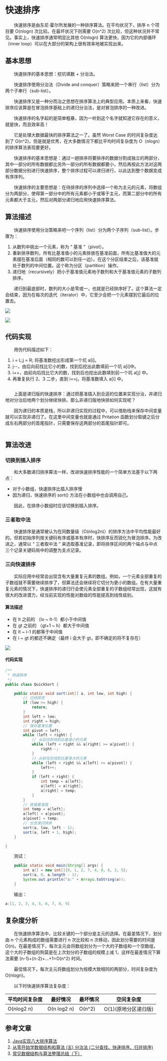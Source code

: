#  快速排序

　　快速排序是由东尼·霍尔所发展的一种排序算法。在平均状况下，排序 n 个项目要 O(nlogn) 次比较。在最坏状况下则需要 O(n^2) 次比较，但这种状况并不常见。事实上，快速排序通常明显比其他 O(nlogn) 算法更快，因为它的内部循环（inner loop）可以在大部分的架构上很有效率地被实现出来。

## 基本思想

　　快速排序的基本思想：挖坑填数 + 分治法。

　　快速排序使用分治法（Divide and conquer）策略来把一个串行（list）分为两个子串行（sub-list）。

　　快速排序又是一种分而治之思想在排序算法上的典型应用。本质上来看，快速排序应该算是在冒泡排序基础上的递归分治法，是对冒泡排序的一种改进。

　　快速排序的名字起的是简单粗暴，因为一听到这个名字就知道它存在的意义，就是快，而且效率高！

　　它是处理大数据最快的排序算法之一了。虽然 Worst Case 的时间复杂度达到了 O(n^2)，但是就是优秀，在大多数情况下都比平均时间复杂度为 O（nlogn）的排序算法表现要更好。

　　快速排序的基本思想是：通过一趟排序将要排序的数据分割成独立的两部分，其中一部分的所有数据都比另外一部分的所有数据都要小，然后再按此方法对这两部分数据分别进行快速排序，整个排序过程可以递归进行，以此达到整个数据变成有序序列。

　　快速排序的主要思想是：在待排序的序列中选择一个称为主元的元素，将数组分为两部分，使得第一部分中的所有元素都小于或等于主元，而第二部分中的所有元素都大于主元，然后对两部分递归地应用快速排序算法。

## 算法描述

　　快速排序使用分治策略来吧一个序列（list）分为两个子序列（sub-list）。步骤为：

1. 从数列中挑出一个元素，称为 “ 基准 ”（pivot）。
2. 重新排序数列，所有比基准值小的元素排放在基准前面，所有比基准值大的元素摆在基准后面（相同的数可以到任一边）。在这个分区结束之后，该基准就处于数列的中间位置。这个称为分区（partition）操作。
3. 递归地（recursively）把小于基准值元素地子数列和大于基准值元素的子数列排序。

　　递归到最底部时，数列的大小是零或一，也就是已经排序好了。这个算法一定会结束，因为在每次的迭代（iterator）中，它至少会把一个元素摆到它最后的位置去。

![](image/quick-sort.gif)

![](image/快排.gif)

## 代码实现

　　用伪代码描述如下：

1. i = L;j = R; 将基准数挖出形成第一个坑 a[i]。
2. j--，由后向前找比它小的数，找到后挖出此数填前一个坑 a[i]中。
3. i++，由前向后找比它大的数，找到后也挖出此数填到前一个坑 a[j] 中。
4. 再重复执行 2、3 二步，直到 i==j，将基准数填入 a[i] 中。

```

```

　　上面是递归版的快速排序：通过把基准插入到合适的位置来实现分治，并递归地对分治后地两个划分继续快排。那么非递归版地快排如何实现呢？

　　因为递归的本质是栈，所以非递归实现的过程中，可以借助栈来保存中间变量就可以实现非递归了。在这里中间变量也就是通过 Pritation 函数划分取键之后分成左右两部分的首尾指针，只需要保存这两部分的首尾指针即可。

```

```



## 算法改进

### 切换到插入排序

　　和大多数递归排序算法一样，改进快速排序性能的一个简单方法基于以下两点：

* 对于小数组，快速排序比插入排序慢
* 因为递归，快速排序的 sort() 方法在小数组中也会调用自己。

　　因此，在排序小数组时应该切换到插入排序。

### 三者取中法

　　快速排序是通常被认为在同数量级（O(nlog2n)）的排序方法中平均性能最好的。但若初始序列按关键码有序或基本有序时，快排序反而锐化为冒泡排序。为改进之，通常以 “ 三者取中法 ” 来选取基准记录，即将排序区间的两个端点与中点三个记录关键码局中的调整为支点记录。

### 三向快速排序

　　实际应用中经常会出现含有大量重复元素的数组。例如，一个元素全部重复的子数组就不需要继续排序了，但算法还会继续将它切分为更小的数组。在有大量重复元素的情况下，快速排序的递归行会使元素全部重复的子数组经常出现，这就有很大的改进潜力，经当前实现的性能对数级的性能提高到线性级别。

#### 算法描述

* 在 lt 之前的 （lo ~ lt-1）都小于中间值
* 在 gt 之前的 （gt+1 ~ h）都大于中间值
* 在 lt ~ i-1 的都等于中间值
* 在 i ~ gt 的都还不确定（最终 i 会大于 gt，即不确定的将不复存在）

![](image/三向快速排序.png)

#### 代码实现

```java
/**
 * 快速排序
 */
public class QuickSort {

    public static void sort(int[] a, int low, int high) {
        // 已经排完
        if (low >= high) {
            return;
        }
        int left = low;
        int right = high;
        // 保存基准位置
        int pivot = left;
        while (left < right) {
            // 从后往前找到比基准小的元素
            while (left < right && a[right] >= a[pivot]) {
                right--;
            }
            // 从前往后找到比基准大的元素
            while (left < right && a[left] <= a[pivot]) {
                left++;
            }
            if (left < right) {
                int temp = a[left];
                a[left] = a[right];
                a[right] = temp;
            }
        }
        // 放值基准值
        int temp = a[left];
        a[left] = a[pivot];
        a[pivot] = temp;
        // 分支递归快排
        sort(a, low, left - 1);
        sort(a, left + 1, high);
    }

}
```

　　测试：

```java
    public static void main(String[] args) {
        int a[] = new int[]{9, 1, 2, 7, 4, 8, 6, 3, 5};
        sort(a, 0, a.length - 1);
        System.out.println("a:" + Arrays.toString(a));
    }
```

　　输出：

```java
a:[1, 2, 3, 4, 5, 6, 7, 8, 9]
```

## 复杂度分析

　　在快速排序算法中，比较关键的一个部分是主元的选择。在最差情况下，划分由 n 个元素构成的数组需要进行 n 次比较和 n 次移动，因此划分需要的时间是 O(n)。在最差情况下，每次主元会将数组划分为一个大的子数组和一个空数组，这个大的子数组的狗莫是在上次划分的子数组的规模上减 1，这样在最差情况下算法需要 (n-1)+(n-2)+...+1=O(n^2) 时间。

　　最佳情况下，每次主元将数组划分为规模大致相同的两部分，时间复杂度为 O(nlogn)。

　　以下时快速排序算法复杂度：

| 平均时间复杂度 | 最好情况    | 最坏情况 | 空间复杂度           |
| -------------- | ----------- | -------- | -------------------- |
| O(nlog2 n)     | O(n log2 n) | O(n^2)   | O(1)(原地分区递归版) |



## 参考文章

1. [Java实现八大排序算法](https://www.cnblogs.com/morethink/p/8419151.html)
2. [从零开始学数据结构和算法 (五) 分治法 (二分查找、快速排序、归并排序)](https://juejin.im/post/5c945c245188252d863cc969)
3. [常见数据结构与算法整理总结（下）](https://www.jianshu.com/p/42f81846c0fb)

